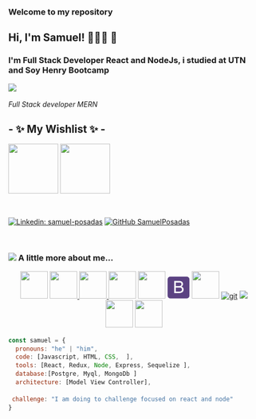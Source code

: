 ### Welcome to my repository 



<h2> Hi, I'm Samuel! 👦🏽‍💻 👋</h2>
<h3>I'm Full Stack Developer React and NodeJs,
i studied at UTN and Soy Henry Bootcamp  </h3>
<img src="https://elements-cover-images-0.imgix.net/37a16df5-688a-4d87-be17-77674edea0cd?auto=compress%2Cformat&fit=max&w=1170&s=8ba017a48f2d8f3fd32fdceb83430aea" width="200">
<p><em>Full Stack developer MERN  
</em></p>

## - ✨ My Wishlist ✨ -
 <a href="https://es.redux.js.org/"><img src="https://i.ytimg.com/vi/i1uoJCsAxWc/maxresdefault.jpg"  height="100" width="100" ></a>
<a href="https://es.redux.js.org/"><img src="https://miro.medium.com/max/900/1*5JXt0wiQjX_FDwYvrxPN9Q.png"  height="100" width="100" ></a>

<br/>

[![Linkedin: samuel-posadas](https://img.shields.io/badge/-samuelPosadas-blue?style=flat-square&logo=Linkedin&logoColor=white&link=https://www.linkedin.com/in/samuel-posadas/)](https://www.linkedin.com/in/samuel-posadas/)
[![GitHub SamuelPosadas](https://img.shields.io/github/followers/SamuelPosadas?label=follow&style=social)](https://github.com/samuelposadas)

<br/>

### <img src="https://i.pinimg.com/originals/93/d3/e3/93d3e31639a4d07613de9dccdc8bd5e8.png" width="50"> A little more about me...  

<div align='center'>
  <a href="https://developer.mozilla.org/es/docs/Web/JavaScript"><img src="https://raw.githubusercontent.com/yurijserrano/Github-Profile-Readme-Logos/master/programming%20languages/javascript.svg"  height="55" width="55" ></a>
  <a href="https://developer.mozilla.org/es/docs/Web/CSS"><img src="https://raw.githubusercontent.com/yurijserrano/Github-Profile-Readme-Logos/master/others/css.svg"  height="55" width="55" >
  <a href="https://developer.mozilla.org/es/docs/Web/HTML"><img src="https://raw.githubusercontent.com/yurijserrano/Github-Profile-Readme-Logos/master/others/html.svg"  height="55" width="55" >
  <a href="https://es.reactjs.org/"><img src="https://raw.githubusercontent.com/yurijserrano/Github-Profile-Readme-Logos/master/frameworks/react.svg"  height="55" width="55" ></a>
  <a href="https://es.redux.js.org/"><img src="https://raw.githubusercontent.com/yurijserrano/Github-Profile-Readme-Logos/master/frameworks/redux.svg"  height="55" width="55" ></a>
    <a href="https://getbootstrap.com/"><img src="https://raw.githubusercontent.com/devicons/devicon/9f4f5cdb393299a81125eb5127929ea7bfe42889/icons/bootstrap/bootstrap-plain.svg" alt="Bootstrap" width="45" height="45"/></a>
  <a href="https://nodejs.org/es/"><img src="https://raw.githubusercontent.com/yurijserrano/Github-Profile-Readme-Logos/master/frameworks/nodejs.svg"  height="55" width="55" ></a>
    <a href="https://git-scm.com/"><img src="https://www.vectorlogo.zone/logos/git-scm/git-scm-icon.svg" alt="git" width="50" height="50"/></a>
 <a href="https://expressjs.com/"><img src="https://ih1.redbubble.net/image.438908244.6144/flat,128x128,075,t.u2.jpg"  height="45" ></a>
  <a href="https://www.postgresql.org/"><img src="https://raw.githubusercontent.com/yurijserrano/Github-Profile-Readme-Logos/master/databases/postgresql.svg"  height="55" width="55" ></a>
  <a href="https://sequelize.org/"><img src="https://camo.githubusercontent.com/c7df0ed52a480ff725aac7ac3a11c8aedb6f60ea8ab01929c6adea9903589222/68747470733a2f2f63646e2e69636f6e2d69636f6e732e636f6d2f69636f6e73322f323130372f504e472f3531322f66696c655f747970655f73657175656c697a655f69636f6e5f3133303137332e706e67"  height="55" width="55" ></a>

 
  </div>
    
   

```javascript
const samuel = {
  pronouns: "he" | "him",
  code: [Javascript, HTML, CSS,  ],
  tools: [React, Redux, Node, Express, Sequelize ],
  database:[Postgre, Myql, MongoDb ]
  architecture: [Model View Controller],
  
 challenge: "I am doing to challenge focused on react and node"
}
    
  

